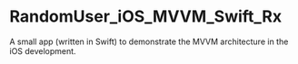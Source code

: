 # RandomUser_iOS_MVVM_Swift_Rx
A small app (written in Swift) to demonstrate the MVVM architecture in the iOS development.
